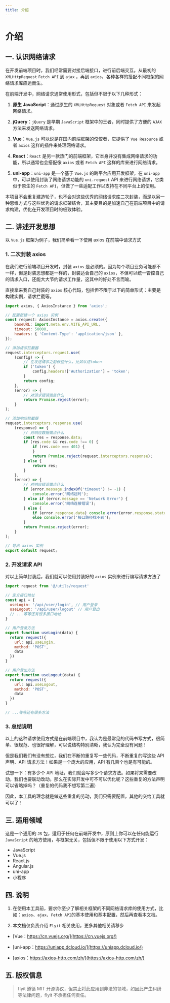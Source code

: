 ```yaml
---
title: 介绍
---
```


# 介绍

## 一. 认识网络请求

在开发前端项目时，我们经常需要对接后端接口，进行前后端交互。从最初的 `XMLHttpRequest` `Fetch API` 到 `ajax` ，再到 `axios`，各种各样的搭配不同框架的网络请求库应运而生。

在前端开发中，网络请求通常使用形式，包括但不限于以下几种形式：

1. **原生 JavaScript**：通过原生的 `XMLHttpRequest` 对象或者 `Fetch API` 来发起网络请求。

2. **jQuery**：`jQuery` 是早期 `JavaScript` 框架中的王者，同时提供了方便的 `AJAX` 方法来发送网络请求。

3. **Vue**：`Vue.js` 可以说是在国内前端框架的佼佼者，它提供了 `Vue Resource` 或者 `axios` 这样的插件来处理网络请求。

4. **React**：`React` 是另一款热门的前端框架，它本身并没有集成网络请求的功能，所以通常也会搭配像 `axios` 或者 `Fetch API` 这样的库来进行网络请求。

5. **uni-app**：`uni-app` 是一个基于 `Vue.js` 的跨平台应用开发框架，在 `uni-app` 中，可以使用封装了网络请求功能的 `uni.request` API 来进行网络请求，它类似于原生的 `Fetch API`，但做了一些适配工作以支持在不同平台上的使用。

本项目不会重复建造轮子，也不会对这些优秀的网络请求库二次封装，而是以另一种思维方式与这些优秀的请求框架结合，其主要目的是加速自己在前端项目中的请求构建，优化在开发项目时的极致体验。

## 二. 讲述开发思想

以 `Vue.js` 框架为例子，我们简单看一下使用 axios 在前端中请求方式

### 1. 二次封装 axios

在我们进行前端项目开发时，封装 `axios` 是必须的。因为每个项目业务可能都不一样，但是封装思想都是一样的，封装适合自己的 `axios`，不但可以统一管控自己的请求入口，还能大大节约请求工作量，这其中的好处不言而喻。

直接拿来我自己封装的 `axios` 核心代码，包括但不限于以下的简单形式：主要是构建实例，请求拦截等。

```js
import axios, { AxiosInstance } from 'axios';

// 配置新建一个 axios 实例
const request: AxiosInstance = axios.create({
	baseURL: import.meta.env.VITE_API_URL,
	timeout: 50000,
	headers: { 'Content-Type': 'application/json' },
});

// 添加请求拦截器
request.interceptors.request.use(
	(config) => {
		// 在发送请求之前做些什么，比如认证token
		if ('token') {
			config.headers!['Authorization'] = 'token';
		}
		return config;
	},
	(error) => {
		// 对请求错误做些什么
		return Promise.reject(error);
	}
);

// 添加响应拦截器
request.interceptors.response.use(
	(response) => {
		// 对响应数据做点什么
		const res = response.data;
		if (res.code && res.code !== 0) {
			if (res.code === 401) {
			}
			return Promise.reject(request.interceptors.response);
		} else {
			return res;
		}
	},
	(error) => {
		// 对响应错误做点什么
		if (error.message.indexOf('timeout') != -1) {
			console.error('网络超时');
		} else if (error.message == 'Network Error') {
			console.error('网络连接错误');
		} else {
			if (error.response.data) console.error(error.response.statusText);
			else console.error('接口路径找不到');
		}
		return Promise.reject(error);
	}
);

// 导出 axios 实例
export default request;
```

### 2. 开发请求 API

对以上简单封装后，我们就可以使用封装好的 `axios` 实例来进行编写请求方法了

```js
import request from '@/utils/request'

// 定义接口地址
const api = {
  useLogin: '/api/user/login', // 用户登录
  useLogout: '/api/user/logout' // 用户登出
  // ...等等还有很多接口地址
}

// 用户登录方法
export function useLogin(data) {
  return request({
    url: api.useLogin,
    method: 'POST',
    data
  })
}

// 用户登出方法
export function useLogout(data) {
  return request({
    url: api.useLogout,
    method: 'POST',
    data
  })
}

// ...等等还有很多方法
```

### 3. 总结说明

以上的这种请求使用方式是在前端项目中，我认为是最常见的代码书写方式，很简单、很规范、也很好理解，可以说结构特别清晰，我认为完全没有问题！

但是我们我们有没有想过，我们在不断的重复写一些代码，不断重复的写这些 API 声明、API 请求方法！如果是一个庞大的应用，API 有几百个也是有可能的。

试想一下：有多少个 API 地址，我们就会写多少个请求方法。如果将来需要改动，我们也要联动改动。那么在实际开发中可不可以优化呢？这些重复的方法声明可以省略掉吗？（重复的代码我不想写第二遍）

因此，本工具的理念就是做这些重复的劳动，我们只需要配置，其他的交给工具就可以了！

## 三. 适用领域

这是一个通用的 `JS` 包，适用于任何在前端开发中，原则上你可以在任何能运行 `JavaScript` 的地方使用，与框架无关，包括但不限于使用以下方式开发：

- JavaScript
- Vue.js
- React.js
- Angular.js
- uni-app
- 小程序

## 四. 说明

1. 在使用本工具前，要求你至少了解相关框架的不同网络请求库的使用方式，比如：`axios`、`ajax`、`Fetch API`的基本使用和基本配置，然后再查看本文档。

2. 本文档仅负责介绍 `Flyit` 相关使用，更多其他相关请移步

- [Vue：https://cn.vuejs.org/](https://cn.vuejs.org/)

- [uni-app：https://uniapp.dcloud.io/](https://uniapp.dcloud.io/)

- [axios：https://axios-http.com/zh/](https://axios-http.com/zh/)

## 五. 版权信息

> flyit 遵循 MIT 开源协议，但禁止将此应用到非法的领域，如因此产生纠纷等法律问题，flyit 不承担任何责任。
